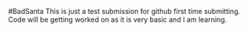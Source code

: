 #BadSanta
This is just a test submission for github first time submitting. 
Code will be getting worked on as it is very basic and I am learning. 

